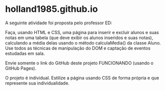 
# holland1985.github.io

A seguinte atividade foi proposta pelo professor ED:

Faça, usando HTML e CSS, uma página para inserir e excluir alunos e suas notas em uma tabela (que deve exibir os alunos inseridos e suas notas), calculando a média delas usando o método calculaMedia() da classe Aluno. Use todos as técnicas de manipulação do DOM e captação de eventos estudadas em sala.

Envie somente o link do GitHub deste projeto FUNCIONANDO (usando o GitHub Pages).

O projeto é individual. Estilize a página usando CSS de forma própria e que represente sua individualidade.